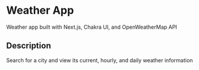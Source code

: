 # Weather App

Weather app built with Next.js, Chakra UI, and OpenWeatherMap API

## Description

Search for a city and view its current, hourly, and daily weather information
